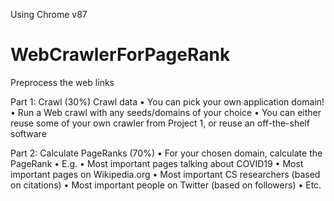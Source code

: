 Using Chrome v87

# WebCrawlerForPageRank
Preprocess the web links


Part 1: Crawl (30%)
Crawl data
• You can pick your own application domain!
• Run a Web crawl with any seeds/domains of your choice
• You can either reuse some of your own crawler from Project 1,
or reuse an off-the-shelf software

Part 2: Calculate PageRanks (70%)
• For your chosen domain, calculate the PageRank
• E.g.
• Most important pages talking about COVID19
• Most important pages on Wikipedia.org
• Most important CS researchers (based on citations)
• Most important people on Twitter (based on followers)
• Etc.
